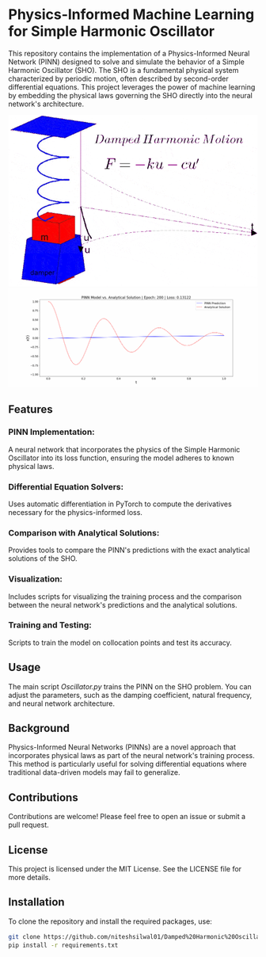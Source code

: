 # Physics-Informed Machine Learning for Simple Harmonic Oscillator
This repository contains the implementation of a Physics-Informed Neural Network (PINN) designed to solve and simulate the behavior of a Simple Harmonic Oscillator (SHO). The SHO is a fundamental physical system characterized by periodic motion, often described by second-order differential equations. This project leverages the power of machine learning by embedding the physical laws governing the SHO directly into the neural network's architecture.

![Simple Harmonic Oscillator](https://github.com/niteshsilwal01/Physics-Informed-Machine-Learning/blob/main/oscillation_frames/Damped_oscillator.gif?raw=true)
![Simple Harmonic Oscillator](https://github.com/niteshsilwal01/Physics-Informed-Machine-Learning/blob/main/oscillation_frames/Simple%20Harmonic%20Oscillator.gif?raw=true)

## Features
### PINN Implementation: 
A neural network that incorporates the physics of the Simple Harmonic Oscillator into its loss function, ensuring the model adheres to known physical laws.
### Differential Equation Solvers: 
Uses automatic differentiation in PyTorch to compute the derivatives necessary for the physics-informed loss.
### Comparison with Analytical Solutions: 
Provides tools to compare the PINN's predictions with the exact analytical solutions of the SHO.
### Visualization: 
Includes scripts for visualizing the training process and the comparison between the neural network's predictions and the analytical solutions.
### Training and Testing: 
Scripts to train the model on collocation points and test its accuracy.

## Usage
The main script _Oscillator.py_ trains the PINN on the SHO problem. You can adjust the parameters, such as the damping coefficient, natural frequency, and neural network architecture.

## Background
Physics-Informed Neural Networks (PINNs) are a novel approach that incorporates physical laws as part of the neural network's training process. This method is particularly useful for solving differential equations where traditional data-driven models may fail to generalize.

## Contributions
Contributions are welcome! Please feel free to open an issue or submit a pull request.

## License
This project is licensed under the MIT License. See the LICENSE file for more details.

## Installation
To clone the repository and install the required packages, use:
```bash
git clone https://github.com/niteshsilwal01/Damped%20Harmonic%20Oscillator.git
pip install -r requirements.txt
